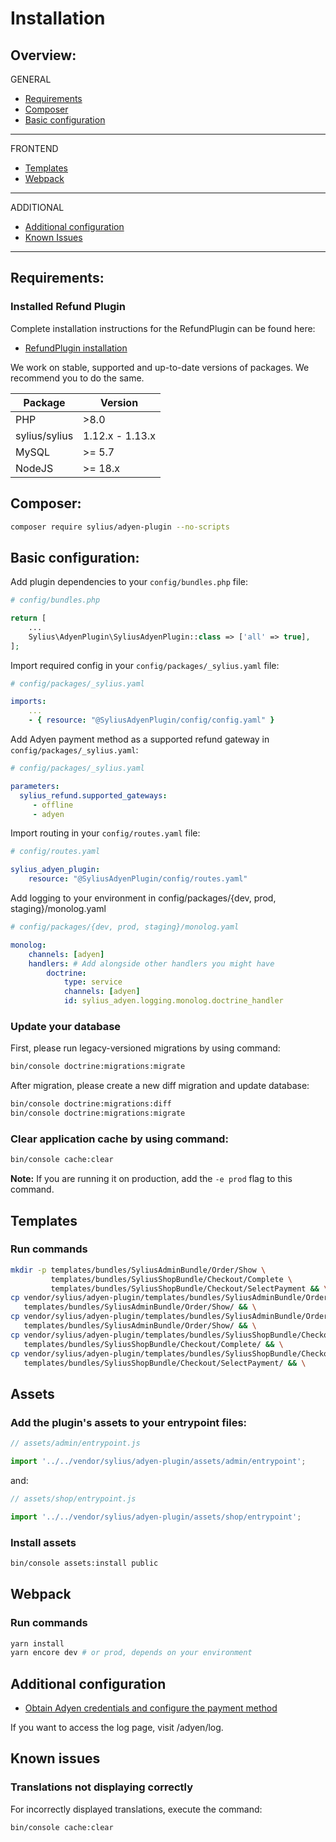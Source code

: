 # Installation

## Overview:
GENERAL
- [Requirements](#requirements)
- [Composer](#composer)
- [Basic configuration](#basic-configuration)
---
FRONTEND
- [Templates](#templates)
- [Webpack](#webpack)
---
ADDITIONAL
- [Additional configuration](#additional-configuration)
- [Known Issues](#known-issues)
---

## Requirements:
### Installed Refund Plugin
Complete installation instructions for the RefundPlugin can be found here:

- [RefundPlugin installation](https://github.com/Sylius/RefundPlugin)

We work on stable, supported and up-to-date versions of packages. We recommend you to do the same.

| Package       | Version         |
|---------------|-----------------|
| PHP           | \>8.0           |
| sylius/sylius | 1.12.x - 1.13.x |
| MySQL         | \>= 5.7         |
| NodeJS        | \>= 18.x        |

## Composer:
```bash
composer require sylius/adyen-plugin --no-scripts
```

## Basic configuration:
Add plugin dependencies to your `config/bundles.php` file:

```php
# config/bundles.php

return [
    ...
    Sylius\AdyenPlugin\SyliusAdyenPlugin::class => ['all' => true],
];
```

Import required config in your `config/packages/_sylius.yaml` file:

```yaml
# config/packages/_sylius.yaml

imports:
    ...
    - { resource: "@SyliusAdyenPlugin/config/config.yaml" }
```

Add Adyen payment method as a supported refund gateway in `config/packages/_sylius.yaml`:
```yaml
# config/packages/_sylius.yaml

parameters:
  sylius_refund.supported_gateways:
     - offline
     - adyen
```

Import routing in your `config/routes.yaml` file:
```yaml
# config/routes.yaml

sylius_adyen_plugin:
    resource: "@SyliusAdyenPlugin/config/routes.yaml"
```

Add logging to your environment in config/packages/{dev, prod, staging}/monolog.yaml
```yaml
# config/packages/{dev, prod, staging}/monolog.yaml

monolog:
    channels: [adyen]
    handlers: # Add alongside other handlers you might have
        doctrine:
            type: service
            channels: [adyen]
            id: sylius_adyen.logging.monolog.doctrine_handler
```

### Update your database
First, please run legacy-versioned migrations by using command:
```bash
bin/console doctrine:migrations:migrate
```

After migration, please create a new diff migration and update database:
```bash
bin/console doctrine:migrations:diff
bin/console doctrine:migrations:migrate
```
### Clear application cache by using command:
```bash
bin/console cache:clear
```
**Note:** If you are running it on production, add the `-e prod` flag to this command.

## Templates

### Run commands

```bash
mkdir -p templates/bundles/SyliusAdminBundle/Order/Show \
         templates/bundles/SyliusShopBundle/Checkout/Complete \
         templates/bundles/SyliusShopBundle/Checkout/SelectPayment && \
cp vendor/sylius/adyen-plugin/templates/bundles/SyliusAdminBundle/Order/Show/_payment.html.twig \
   templates/bundles/SyliusAdminBundle/Order/Show/ && \
cp vendor/sylius/adyen-plugin/templates/bundles/SyliusAdminBundle/Order/Show/_payments.html.twig \
   templates/bundles/SyliusAdminBundle/Order/Show/ && \
cp vendor/sylius/adyen-plugin/templates/bundles/SyliusShopBundle/Checkout/Complete/_navigation.html.twig \
   templates/bundles/SyliusShopBundle/Checkout/Complete/ && \
cp vendor/sylius/adyen-plugin/templates/bundles/SyliusShopBundle/Checkout/SelectPayment/_payment.html.twig \
   templates/bundles/SyliusShopBundle/Checkout/SelectPayment/ && \
```

## Assets

### Add the plugin's assets to your entrypoint files:
```js
// assets/admin/entrypoint.js

import '../../vendor/sylius/adyen-plugin/assets/admin/entrypoint';
```
and:
```js
// assets/shop/entrypoint.js

import '../../vendor/sylius/adyen-plugin/assets/shop/entrypoint';
```

### Install assets
```bash
bin/console assets:install public
```

## Webpack
### Run commands
```bash
yarn install
yarn encore dev # or prod, depends on your environment
```

## Additional configuration
- [Obtain Adyen credentials and configure the payment method](https://github.com/BitBagCommerce/SyliusAdyenPlugin/blob/master/doc/configuration.md)

If you want to access the log page, visit /adyen/log.

## Known issues
### Translations not displaying correctly
For incorrectly displayed translations, execute the command:
```bash
bin/console cache:clear
```
